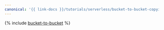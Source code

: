 ```yaml
---
canonical: '{{ link-docs }}/tutorials/serverless/bucket-to-bucket-copying'
---
```


{% include [bucket-to-bucket](../../../_tutorials/serverless/bucket-to-bucket-copying.md) %}